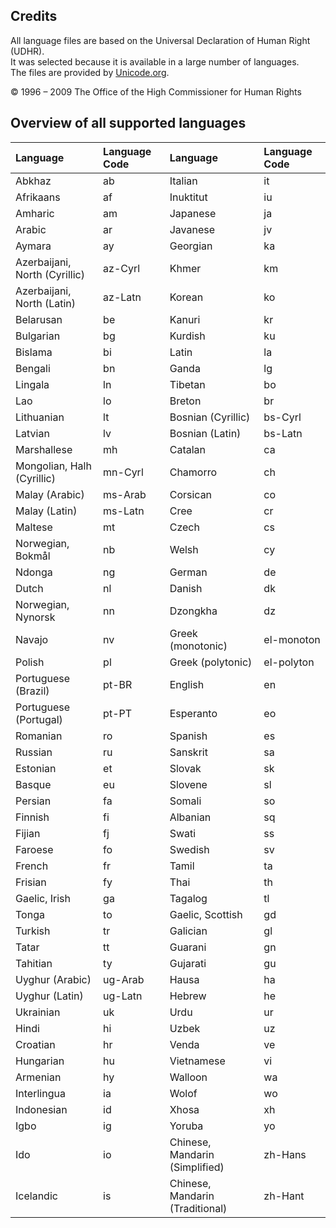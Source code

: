## Credits

All language files are based on the Universal Declaration of Human Right (UDHR).<br>
It was selected because it is available in a large number of languages.<br>
The files are provided by [Unicode.org](http://www.unicode.org/udhr).

&copy; 1996 – 2009 The Office of the High Commissioner for Human Rights

## Overview of all supported languages

| Language | Language Code | Language | Language Code |
| :--- | :--- | :--- | :--- |
| Abkhaz | ab | Italian | it |
| Afrikaans | af | Inuktitut | iu |
| Amharic | am | Japanese | ja |
| Arabic | ar | Javanese | jv |
| Aymara | ay | Georgian | ka |
| Azerbaijani, North (Cyrillic) | az-Cyrl | Khmer | km |
| Azerbaijani, North (Latin) | az-Latn | Korean | ko |
| Belarusan | be | Kanuri | kr |
| Bulgarian | bg | Kurdish | ku |
| Bislama | bi | Latin | la |
| Bengali | bn | Ganda | lg |
| Lingala | ln | Tibetan | bo |
| Lao | lo | Breton | br |
| Lithuanian | lt | Bosnian (Cyrillic) | bs-Cyrl |
| Latvian | lv | Bosnian (Latin) | bs-Latn |
| Marshallese | mh | Catalan | ca |
| Mongolian, Halh (Cyrillic) | mn-Cyrl | Chamorro | ch |
| Malay (Arabic) | ms-Arab | Corsican | co |
| Malay (Latin) | ms-Latn | Cree | cr |
| Maltese | mt | Czech | cs |
| Norwegian, Bokmål | nb | Welsh | cy |
| Ndonga | ng | German | de |
| Dutch | nl | Danish | dk |
| Norwegian, Nynorsk | nn | Dzongkha | dz |
| Navajo | nv | Greek (monotonic) | el-monoton |
| Polish | pl | Greek (polytonic) | el-polyton |
| Portuguese (Brazil) | pt-BR | English | en |
| Portuguese (Portugal) | pt-PT | Esperanto | eo |
| Romanian | ro | Spanish | es |
| Russian | ru | Sanskrit | sa |
| Estonian | et | Slovak | sk |
| Basque | eu | Slovene | sl |
| Persian | fa | Somali | so |
| Finnish | fi | Albanian | sq |
| Fijian | fj | Swati | ss |
| Faroese | fo | Swedish | sv |
| French | fr | Tamil | ta |
| Frisian | fy | Thai | th |
| Gaelic, Irish | ga | Tagalog | tl |
| Tonga | to | Gaelic, Scottish | gd |
| Turkish | tr | Galician | gl |
| Tatar | tt | Guarani | gn |
| Tahitian | ty | Gujarati | gu |
| Uyghur (Arabic) | ug-Arab | Hausa | ha |
| Uyghur (Latin) | ug-Latn | Hebrew | he |
| Ukrainian | uk | Urdu | ur |
| Hindi | hi | Uzbek | uz |
| Croatian | hr | Venda | ve |
| Hungarian | hu | Vietnamese | vi |
| Armenian | hy | Walloon | wa |
| Interlingua | ia | Wolof | wo |
| Indonesian | id | Xhosa | xh |
| Igbo | ig | Yoruba | yo |
| Ido | io | Chinese, Mandarin (Simplified) | zh-Hans |
| Icelandic | is | Chinese, Mandarin (Traditional) | zh-Hant |